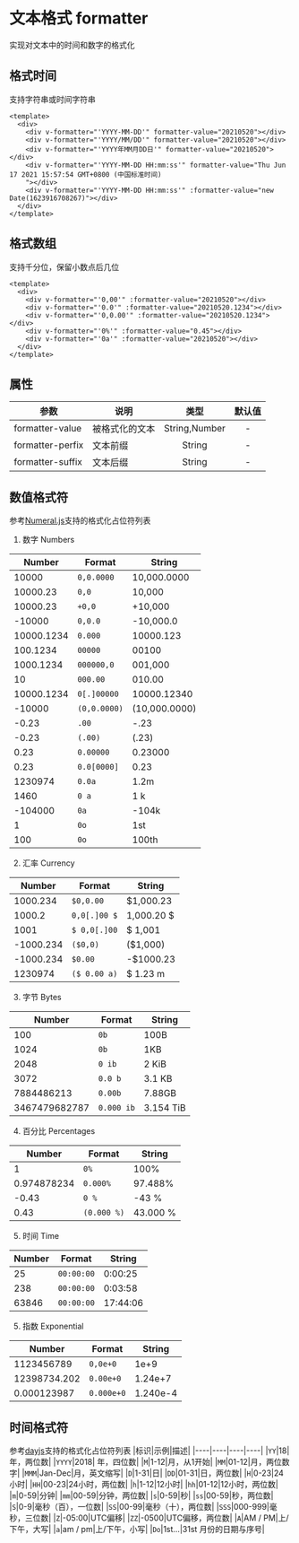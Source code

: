 # 文本格式 formatter
实现对文本中的时间和数字的格式化
## 格式时间
支持字符串或时间字符串
```vue
<template>
  <div>
    <div v-formatter="'YYYY-MM-DD'" formatter-value="20210520"></div>
    <div v-formatter="'YYYY/MM/DD'" formatter-value="20210520"></div>
    <div v-formatter="'YYYY年MM月DD日'" formatter-value="20210520"></div>
    <div v-formatter="'YYYY-MM-DD HH:mm:ss'" formatter-value="Thu Jun 17 2021 15:57:54 GMT+0800 (中国标准时间)
    "></div>
    <div v-formatter="'YYYY-MM-DD HH:mm:ss'" :formatter-value="new Date(1623916708267)"></div>
  </div>
</template>
```

<template>
  <div>
    <div v-formatter="'YYYY-MM-DD'" formatter-value="20210520"></div>
    <div v-formatter="'YYYY/MM/DD'" formatter-value="20210520"></div>
    <div v-formatter="'YYYY年MM月DD日'" formatter-value="20210520"></div>
    <div v-formatter="'YYYY-MM-DD HH:mm:ss'" formatter-value="Thu Jun 17 2021 15:57:54 GMT+0800 (中国标准时间)
    "></div>
    <div v-formatter="'YYYY-MM-DD HH:mm:ss'" :formatter-value="new Date(1623916708267)"></div>
  </div>
</template>

## 格式数组
支持千分位，保留小数点后几位
```vue
<template>
  <div>
    <div v-formatter="'0,00'" :formatter-value="20210520"></div>
    <div v-formatter="'0.0'" :formatter-value="20210520.1234"></div>
    <div v-formatter="'0,0.00'" :formatter-value="20210520.1234"></div>
    <div v-formatter="'0%'" :formatter-value="0.45"></div>
    <div v-formatter="'0a'" :formatter-value="20210520"></div>
  </div>
</template>
```
<template>
  <div>
    <div v-formatter="'0,00'" :formatter-value="20210520"></div>
    <div v-formatter="'0.0'" :formatter-value="20210520.1234"></div>
    <div v-formatter="'0,0.00'" :formatter-value="20210520.1234"></div>
    <div v-formatter="'0%'" :formatter-value="0.45"></div>
    <div v-formatter="'0a'" :formatter-value="20210520"></div>
  </div>
</template>

## 属性
|参数|说明|类型|默认值|
|---|---|:---:|:--:|
|formatter-value|被格式化的文本|String,Number|-|
|formatter-perfix|文本前缀|String|-|
|formatter-suffix|文本后缀|String|-|

## 数值格式符
参考[Numeral.js](http://numeraljs.com/)支持的格式化占位符列表
1. 数字 Numbers

|Number|Format|String|
|----|----|----|
|10000|	`0,0.0000`|10,000.0000|
|10000.23|`0,0`|10,000|
|10000.23|`+0,0`|+10,000|
|-10000|`0,0.0`|-10,000.0|
|10000.1234|`0.000`|10000.123|
|100.1234|`00000`|00100|
|1000.1234|`000000,0`|001,000|
|10|`000.00`|010.00|
|10000.1234|`0[.]00000`|10000.12340|
|-10000|`(0,0.0000)`|(10,000.0000)|
|-0.23|`.00`|-.23|
|-0.23|`(.00)`|(.23)|
|0.23|`0.00000`|0.23000|
|0.23|`0.0[0000]`|0.23|
|1230974|`0.0a`|1.2m|
|1460|`0 a`|1 k|
|-104000|`0a`|-104k|
|1|`0o`|1st|
|100|`0o`|100th|

2. 汇率 Currency

|Number|Format|String|
|----|----|----|
|1000.234|`$0,0.00`|$1,000.23|
|1000.2|`0,0[.]00 $`|1,000.20 $|
|1001	|`$ 0,0[.]00`|$ 1,001|
|-1000.234|`($0,0)`|($1,000)|
|-1000.234|`$0.00`|-$1000.23|
|1230974|`($ 0.00 a)`|$ 1.23 m|

3. 字节 Bytes

|Number|Format|String|
|----|----|----|
|100|`0b`|100B|
|1024|`0b`|1KB|
|2048|`0 ib`|2 KiB|
|3072|`0.0 b`|3.1 KB|
|7884486213|`0.00b`|7.88GB|
|3467479682787|`0.000 ib`|3.154 TiB|

4. 百分比 Percentages

|Number|Format|String|
|----|----|----|
|1|`0%`|100%|
|0.974878234|`0.000%`|97.488%|
|-0.43|`0 %`|-43 %|
|0.43|`(0.000 %)`|43.000 %|

5. 时间 Time

|Number|Format|String|
|----|----|----|
|25|`00:00:00`|0:00:25|
|238|`00:00:00`|0:03:58|
|63846|`00:00:00`|17:44:06|

5. 指数 Exponential

|Number|Format|String|
|----|----|----|
|1123456789|`0,0e+0`|1e+9|
|12398734.202|`0.00e+0`|1.24e+7|
|0.000123987|`0.000e+0`|1.240e-4|

## 时间格式符
参考[dayjs](https://dayjs.fenxianglu.cn/category/parse.html)支持的格式化占位符列表
|标识|示例|描述|
|----|----|----|----|
|`YY`|18|年，两位数|
|`YYYY`|2018|	年，四位数|
|`M`|1-12|月，从1开始|
|`MM`|01-12|月，两位数字|
|`MMM`|Jan-Dec|月，英文缩写|
|`D`|1-31|日|
|`DD`|01-31|日，两位数|
|`H`|0-23|24小时|
|`HH`|00-23|24小时，两位数|
|`h`|1-12|12小时|
|`hh`|01-12|12小时，两位数|
|`m`|0-59|分钟|
|`mm`|00-59|分钟，两位数|
|`s`|0-59|秒|
|`ss`|00-59|秒，两位数|
|`S`|0-9|毫秒（百），一位数|
|`SS`|00-99|毫秒（十），两位数|
|`SSS`|000-999|毫秒，三位数|
|`Z`|-05:00|UTC偏移|
|`ZZ`|-0500|UTC偏移，两位数|
|`A`|AM / PM|上/下午，大写|
|`a`|am / pm|上/下午，小写|
|`Do`|1st...|31st	月份的日期与序号|